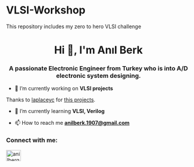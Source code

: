 # VLSI-Workshop
 This repository includes my zero to hero VLSI challenge

<h1 align="center">Hi 👋, I'm Anıl Berk</h1>
<h3 align="center">A passionate Electronic Engineer from Turkey who is into A/D electronic system designing.</h3>

- 🔭 I’m currently working on **VLSI projects**
<p align="left">
Thanks to <a href="https://github.com/laplaceyc">laplaceyc</a> for <a href="https://github.com/laplaceyc/VLSI_Design-Implementation" target="blank">this projects</a>.
</p>

- 🌱 I’m currently learning **VLSI, Verilog**

- 📫 How to reach me **anilberk.1907@gmail.com**

<h3 align="left">Connect with me:</h3>
<p align="left">
<a href="https://linkedin.com/in/anilberg" target="blank"><img align="center" src="https://raw.githubusercontent.com/rahuldkjain/github-profile-readme-generator/master/src/images/icons/Social/linked-in-alt.svg" alt="anilberg" height="30" width="40" /></a>
</p>